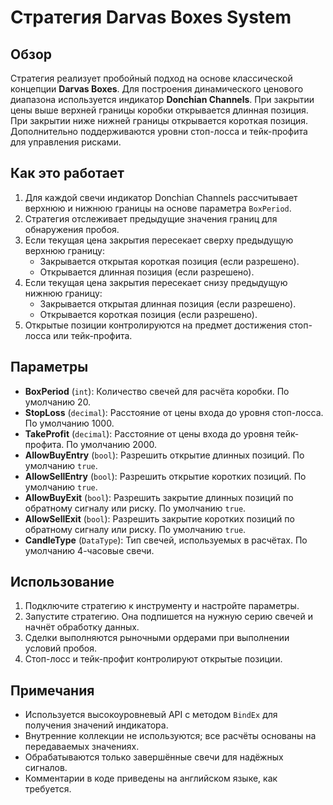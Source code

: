# Стратегия Darvas Boxes System

## Обзор

Стратегия реализует пробойный подход на основе классической концепции **Darvas Boxes**. Для построения динамического ценового диапазона используется индикатор **Donchian Channels**. При закрытии цены выше верхней границы коробки открывается длинная позиция. При закрытии ниже нижней границы открывается короткая позиция. Дополнительно поддерживаются уровни стоп-лосса и тейк-профита для управления рисками.

## Как это работает

1. Для каждой свечи индикатор Donchian Channels рассчитывает верхнюю и нижнюю границы на основе параметра `BoxPeriod`.
2. Стратегия отслеживает предыдущие значения границ для обнаружения пробоя.
3. Если текущая цена закрытия пересекает сверху предыдущую верхнюю границу:
   - Закрывается открытая короткая позиция (если разрешено).
   - Открывается длинная позиция (если разрешено).
4. Если текущая цена закрытия пересекает снизу предыдущую нижнюю границу:
   - Закрывается открытая длинная позиция (если разрешено).
   - Открывается короткая позиция (если разрешено).
5. Открытые позиции контролируются на предмет достижения стоп-лосса или тейк-профита.

## Параметры

- **BoxPeriod** (`int`): Количество свечей для расчёта коробки. По умолчанию 20.
- **StopLoss** (`decimal`): Расстояние от цены входа до уровня стоп-лосса. По умолчанию 1000.
- **TakeProfit** (`decimal`): Расстояние от цены входа до уровня тейк-профита. По умолчанию 2000.
- **AllowBuyEntry** (`bool`): Разрешить открытие длинных позиций. По умолчанию `true`.
- **AllowSellEntry** (`bool`): Разрешить открытие коротких позиций. По умолчанию `true`.
- **AllowBuyExit** (`bool`): Разрешить закрытие длинных позиций по обратному сигналу или риску. По умолчанию `true`.
- **AllowSellExit** (`bool`): Разрешить закрытие коротких позиций по обратному сигналу или риску. По умолчанию `true`.
- **CandleType** (`DataType`): Тип свечей, используемых в расчётах. По умолчанию 4-часовые свечи.

## Использование

1. Подключите стратегию к инструменту и настройте параметры.
2. Запустите стратегию. Она подпишется на нужную серию свечей и начнёт обработку данных.
3. Сделки выполняются рыночными ордерами при выполнении условий пробоя.
4. Стоп-лосс и тейк-профит контролируют открытые позиции.

## Примечания

- Используется высокоуровневый API с методом `BindEx` для получения значений индикатора.
- Внутренние коллекции не используются; все расчёты основаны на передаваемых значениях.
- Обрабатываются только завершённые свечи для надёжных сигналов.
- Комментарии в коде приведены на английском языке, как требуется.

